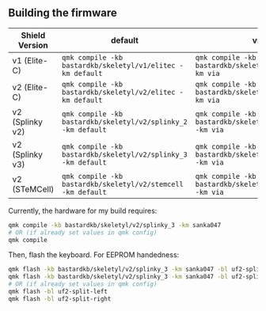 ## Building the firmware

| Shield Version  | default                                                         | via                                                         |
| --------------- | --------------------------------------------------------------- | ----------------------------------------------------------- |
| v1 (Elite-C)    | `qmk compile -kb bastardkb/skeletyl/v1/elitec -km default`      | `qmk compile -kb bastardkb/skeletyl/v1/elitec -km via`      |
| v2 (Elite-C)    | `qmk compile -kb bastardkb/skeletyl/v2/elitec -km default`      | `qmk compile -kb bastardkb/skeletyl/v2/elitec -km via`      |
| v2 (Splinky v2) | `qmk compile -kb bastardkb/skeletyl/v2/splinky_2 -km default`   | `qmk compile -kb bastardkb/skeletyl/v2/splinky_2 -km via`   |
| v2 (Splinky v3) | `qmk compile -kb bastardkb/skeletyl/v2/splinky_3 -km default`   | `qmk compile -kb bastardkb/skeletyl/v2/splinky_3 -km via`   |
| v2 (STeMCell)   | `qmk compile -kb bastardkb/skeletyl/v2/stemcell -km default`    | `qmk compile -kb bastardkb/skeletyl/v2/stemcell -km via`    |

Currently, the hardware for my build requires:
```zsh
qmk compile -kb bastardkb/skeletyl/v2/splinky_3 -km sanka047
# OR (if already set values in qmk config)
qmk compile
```

Then, flash the keyboard. For EEPROM handedness:
```zsh
qmk flash -kb bastardkb/skeletyl/v2/splinky_3 -km sanka047 -bl uf2-split-left
qmk flash -kb bastardkb/skeletyl/v2/splinky_3 -km sanka047 -bl uf2-split-right
# OR (if already set values in qmk config)
qmk flash -bl uf2-split-left
qmk flash -bl uf2-split-right
```
